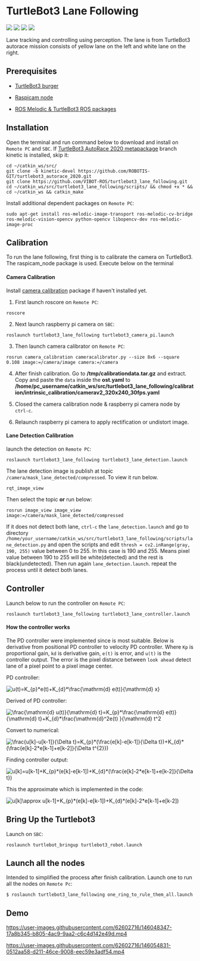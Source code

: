 
# TurtleBot3 Lane Following

![](https://img.shields.io/badge/Python-2.7-yellow)
![](https://img.shields.io/badge/ROS-melodic-brightgreen)
![](https://img.shields.io/badge/Ubuntu-18.04-orange)
![](https://img.shields.io/badge/OpenCV-3.2-blue)

Lane tracking and controlling using perception. The lane is from TurtleBot3 autorace mission consists of yellow lane on the left and white lane on the right.

## Prerequisites

- [TurtleBot3 burger](https://emanual.robotis.com/docs/en/platform/turtlebot3/features/)

- [Raspicam node](https://github.com/UbiquityRobotics/raspicam_node)

- [ROS Melodic & TurtleBot3 ROS packages](https://emanual.robotis.com/docs/en/platform/turtlebot3/quick-start/)

## Installation

Open the terminal and run command below to download and install on `Remote PC` and `SBC`. If [TurtleBot3 AutoRace 2020 metapackage](https://github.com/ROBOTIS-GIT/turtlebot3_autorace_2020) branch kinetic is installed, skip it:

    cd ~/catkin_ws/src/
    git clone -b kinetic-devel https://github.com/ROBOTIS-GIT/turtlebot3_autorace_2020.git
    git clone https://github.com/VIBOT-ROS/turtlebot3_lane_following.git
    cd ~/catkin_ws/src/turtlebot3_lane_following/scripts/ && chmod +x * && cd ~/catkin_ws && catkin_make

Install additional dependent packages on `Remote PC`:

    sudo apt-get install ros-melodic-image-transport ros-melodic-cv-bridge ros-melodic-vision-opencv python-opencv libopencv-dev ros-melodic-image-proc

## Calibration

To run the lane following, first thing is to calibrate the camera on TurtleBot3. The raspicam_node package is used. Execute below on the terminal

#### Camera Calibration

Install [camera calibration](http://wiki.ros.org/camera_calibration) package if haven't installed yet.

  1. First launch roscore on `Remote PC`:

    roscore

  2. Next launch raspberry pi camera on `SBC`:

    roslaunch turtlebot3_lane_following turtlebot3_camera_pi.launch

  3. Then launch camera calibrator on `Remote PC`:

    rosrun camera_calibration cameracalibrator.py --size 8x6 --square 0.108 image:=/camera/image camera:=/camera

  4. After finish calibration. Go to **/tmp/calibrationdata.tar.gz** and extract. Copy and paste the `data` inside the **ost.yaml** to **/home/pc_username/catkin_ws/src/turtlebot3_lane_following/calibration/intrinsic_calibration/camerav2_320x240_30fps.yaml**

  5. Closed the camera calibration node & raspberry pi camera node by `ctrl-c`.

  6. Relaunch raspberry pi camera to apply rectification or undistort image.

#### Lane Detection Calibration

launch the detection on `Remote PC`:

    roslaunch turtlebot3_lane_following turtlebot3_lane_detection.launch

The lane detection image is publish at topic `/camera/mask_lane_detected/compressed`. To view it run below.

    rqt_image_view
    
Then select the topic **or** run below:
    
    rosrun image_view image_view image:=/camera/mask_lane_detected/compressed
    
If it does not detect both lane, `ctrl-c` the `lane_detection.launch` and go to directory `/home/your_username/catkin_ws/src/turtlebot3_lane_following/scripts/lane_detection.py` and open the scripts and edit `thresh = cv2.inRange(gray, 190, 255)` value between 0 to 255. In this case is 190 and 255. Means pixel value between 190 to 255 will be white(detected) and the rest is black(undetected). Then run again `lane_detection.launch`. repeat the process until it detect both lanes.

## Controller


Launch below to run the controller on `Remote PC`:

    roslaunch turtlebot3_lane_following turtlebot3_lane_controller.launch

#### How the controller works


The PD controller were implemented since is most suitable. Below is derivative from positional PD controller to velocity PD controller. Where `Kp` is proportional gain, `kd` is derivative gain, `e(t)` is error, and `u(t)` is the controller output. The error is the pixel distance between `look ahead` detect lane of a pixel point to a pixel image center. 


  PD controller:

  <img src="https://latex.codecogs.com/svg.image?u(t)=K_{p}*e(t)&plus;K_{d}*\frac{\mathrm{d}&space;e(t)}{\mathrm{d}&space;x}" title="u(t)=K_{p}*e(t)+K_{d}*\frac{\mathrm{d} e(t)}{\mathrm{d} x}" />
  
  Derived of PD controller:

  <img src="https://latex.codecogs.com/svg.image?\frac{\mathrm{d}&space;u(t)}{\mathrm{d}&space;t}=K_{p}*\frac{\mathrm{d}&space;e(t)}{\mathrm{d}&space;t}&plus;K_{d}*\frac{\mathrm{d}^2e(t)&space;}{\mathrm{d}&space;t^2" title="\frac{\mathrm{d} u(t)}{\mathrm{d} t}=K_{p}*\frac{\mathrm{d} e(t)}{\mathrm{d} t}+K_{d}*\frac{\mathrm{d}^2e(t) }{\mathrm{d} t^2" />
  
  Convert to numerical:
  
  <img src="https://latex.codecogs.com/svg.image?\frac{u[k]-u[k-1]}{\Delta&space;t}=K_{p}*(\frac{e[k]-e[k-1]}{\Delta&space;t})&plus;K_{d}*(\frac{e[k]-2*e[k-1]&plus;e[k-2]}{\Delta&space;t^{2}})" title="\frac{u[k]-u[k-1]}{\Delta t}=K_{p}*(\frac{e[k]-e[k-1]}{\Delta t})+K_{d}*(\frac{e[k]-2*e[k-1]+e[k-2]}{\Delta t^{2}})" />
  
  Finding controller output:
  
  <img src="https://latex.codecogs.com/svg.image?u[k]=u[k-1]&plus;K_{p}*(e[k]-e[k-1])&plus;K_{d}*(\frac{e[k]-2*e[k-1]&plus;e[k-2]}{\Delta&space;t})" title="u[k]=u[k-1]+K_{p}*(e[k]-e[k-1])+K_{d}*(\frac{e[k]-2*e[k-1]+e[k-2]}{\Delta t})" />
  
  This the approximate which is implemented in the code:
  
  <img src="https://latex.codecogs.com/svg.image?u[k]\approx&space;u[k-1]&plus;K_{p}*(e[k]-e[k-1])&plus;K_{d}*(e[k]-2*e[k-1]&plus;e[k-2])" title="u[k]\approx u[k-1]+K_{p}*(e[k]-e[k-1])+K_{d}*(e[k]-2*e[k-1]+e[k-2])" />
  

## Bring Up the Turtlebot3

Launch on `SBC`:

    roslaunch turtlebot_bringup turtlebot3_robot.launch

## Launch all the nodes

Intended to simplified the process after finish calibration. Launch one to run all the nodes on `Remote Pc`:

    $ roslaunch turtlebot3_lane_following one_ring_to_rule_them_all.launch

## Demo

https://user-images.githubusercontent.com/62602716/146048347-17a8b345-b805-4ac9-9aa2-c6c4d142e49d.mp4




https://user-images.githubusercontent.com/62602716/146054831-0512aa58-d211-46ce-9008-eec59e3adf54.mp4

